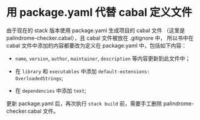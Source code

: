 # 用 package.yaml 代替 cabal 定义文件

由于现在的 stack 版本使用 package.yaml 生成项目的 cabal 文件
（这里是 palindrome-checker.cabal），且 cabal 文件被放在 .gitignore 中，
所以书中在 cabal 文件中添加的内容都要改为定义在 package.yaml 中，包括如下内容：

* `name`, `version`, `author`, `maintainer`, `description`  等内容更新到此文件中；

* 在 `library` 和 `executables` 中添加 `default-extensions: OverloadedStrings`;

* 在 `dependencies` 中添加 `text`;

更新 package.yaml 后，再次执行 `stack build` 前，需要手工删除 palindrome-checker.cabal 文件。
